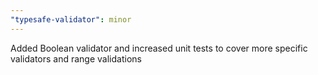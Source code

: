```yaml
---
"typesafe-validator": minor
---
```


Added Boolean validator and increased unit tests to cover more specific validators and range validations
